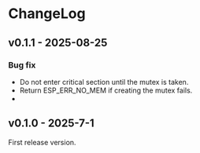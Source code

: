 # ChangeLog

## v0.1.1 - 2025-08-25

### Bug fix ###

* Do not enter critical section until the mutex is taken.
* Return ESP_ERR_NO_MEM if creating the mutex fails.
* 
## v0.1.0 - 2025-7-1

First release version.
